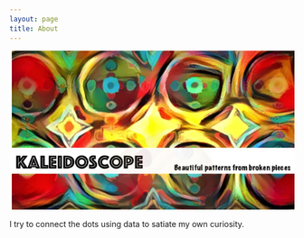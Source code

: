 ```yaml
---
layout: page
title: About
---
```

![alt_text](./public/kaleidoscope.png)



I try to connect the dots using data to satiate my own curiosity. 



